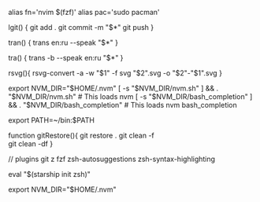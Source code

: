alias fn='nvim $(fzf)'
alias pac='sudo pacman'

lgit() {
    git add .
    git commit -m "$*"
    git push
}

tran() {
    trans en:ru --speak "$*"
}

tra() {
    trans -b --speak en:ru "$*"
}

rsvg(){
  rsvg-convert -a -w "$1" -f svg "$2".svg -o "$2"-"$1".svg
}

export NVM_DIR="$HOME/.nvm"
[ -s "$NVM_DIR/nvm.sh" ] && \. "$NVM_DIR/nvm.sh"  # This loads nvm
[ -s "$NVM_DIR/bash_completion" ] && \. "$NVM_DIR/bash_completion"  # This loads nvm bash_completion

export PATH=~/bin:$PATH

function gitRestore(){
  git restore .
  git clean -f   
  git clean -df
}

// plugins
git
z
fzf
zsh-autosuggestions
zsh-syntax-highlighting

eval "$(starship init zsh)"

export NVM_DIR="$HOME/.nvm"

